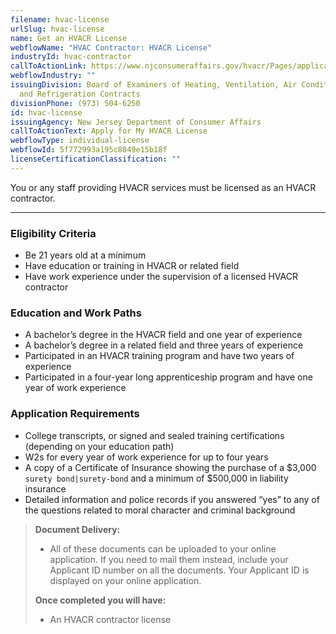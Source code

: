 ```yaml
---
filename: hvac-license
urlSlug: hvac-license
name: Get an HVACR License
webflowName: "HVAC Contractor: HVACR License"
industryId: hvac-contractor
callToActionLink: https://www.njconsumeraffairs.gov/hvacr/Pages/applications.aspx
webflowIndustry: ""
issuingDivision: Board of Examiners of Heating, Ventilation, Air Conditioning
  and Refrigeration Contracts
divisionPhone: (973) 504-6250
id: hvac-license
issuingAgency: New Jersey Department of Consumer Affairs
callToActionText: Apply for My HVACR License
webflowType: individual-license
webflowId: 5f772993a195c8849e15b18f
licenseCertificationClassification: ""
---
```

You or any staff providing HVACR services must be licensed as an HVACR contractor.

- - -

### Eligibility Criteria

* Be 21 years old at a minimum
* Have education or training in HVACR or related field
* Have work experience under the supervision of a licensed HVACR contractor

### Education and Work Paths

* A bachelor’s degree in the HVACR field and one year of experience 
* A bachelor’s degree in a related field and three years of experience 
* Participated in an HVACR training program and have two years of experience 
* Participated in a four-year long apprenticeship program and have one year of work experience 

### Application Requirements

* College transcripts, or signed and sealed training certifications (depending on your education path)
* W2s for every year of work experience for up to four years
* A copy of a Certificate of Insurance showing the purchase of a $3,000 `surety bond|surety-bond` and a minimum of $500,000 in liability insurance
* Detailed information and police records if you answered “yes” to any of the questions related to moral character and criminal background

> **Document Delivery:**
>
> * All of these documents can be uploaded to your online application. If you need to mail them instead, include your Applicant ID number on all the documents. Your Applicant ID is displayed on your online application.
>
> **Once completed you will have:**
>
> * An HVACR contractor license